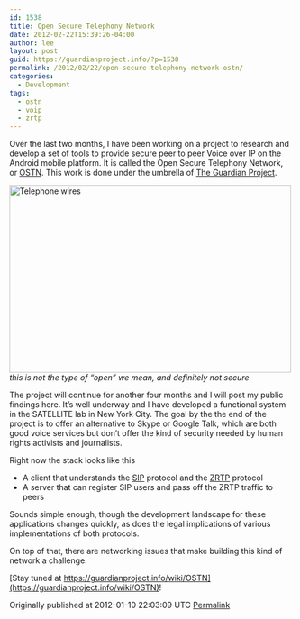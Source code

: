 ```yaml
---
id: 1538
title: Open Secure Telephony Network
date: 2012-02-22T15:39:26-04:00
author: lee
layout: post
guid: https://guardianproject.info/?p=1538
permalink: /2012/02/22/open-secure-telephony-network-ostn/
categories:
  - Development
tags:
  - ostn
  - voip
  - zrtp
---
```

Over the last two months, I have been working on a project to research and develop a set of tools to provide secure peer to peer Voice over IP on the Android mobile platform. It is called the Open Secure Telephony Network, or [OSTN](https://guardianproject.info/wiki/OSTN). This work is done under the umbrella of [The Guardian Project](https://guardianproject.info/).

[<img src="https://farm6.staticflickr.com/5119/5893549665_24943d362e.jpg" alt="Telephone wires" width="500" height="333" />  
](http://www.flickr.com/photos/stuartbarr/5893549665/ "Telephone wires by Stuart Barr, on Flickr") _this is not the type of “open” we mean, and definitely not secure_

The project will continue for another four months and I will post my public findings here. It’s well underway and I have developed a functional system in the SATELLITE lab in New York City. The goal by the the end of the project is to offer an alternative to Skype or Google Talk, which are both good voice services but don’t offer the kind of security needed by human rights activists and journalists.

Right now the stack looks like this

  * A client that understands the [SIP](https://en.wikipedia.org/wiki/Session_Initiation_Protocol) protocol and the [ZRTP](https://en.wikipedia.org/wiki/ZRTP) protocol
  * A server that can register SIP users and pass off the ZRTP traffic to peers

Sounds simple enough, though the development landscape for these applications changes quickly, as does the legal implications of various implementations of both protocols.

On top of that, there are networking issues that make building this kind of network a challenge.

[Stay tuned at https://guardianproject.info/wiki/OSTN](https://guardianproject.info/wiki/OSTN)!

Originally published at 2012-01-10 22:03:09 UTC [Permalink](http://lee.rockingtiger.com/posts/76)